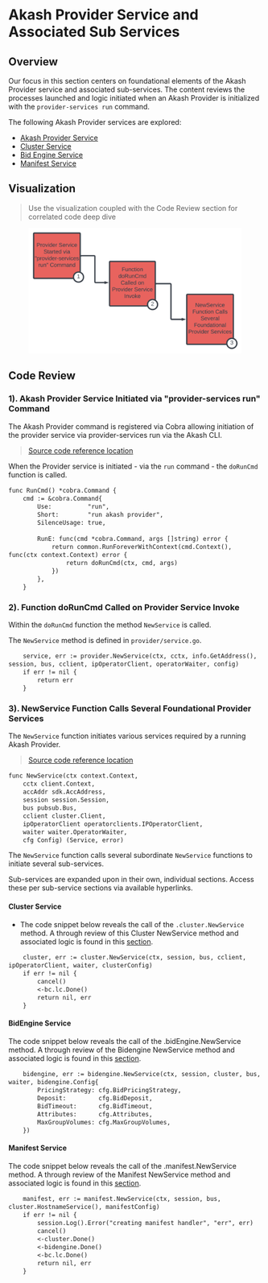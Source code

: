 # Akash Provider Service and Associated Sub Services

## Overview

Our focus in this section centers on foundational elements of the Akash Provider service and associated sub-services.  The content reviews the processes launched and logic initiated when an Akash Provider is initialized with the `provider-services run` command.

The following Akash Provider services are explored:

* [Akash Provider Service](./#1-.-akash-provider-service-initiated-via-provider-services-run-command)
* [Cluster Service](./#cluster-service)
* [Bid Engine Service](./#bidengine-service)
* [Manifest Service](./#manifest-service)

## Visualization

> Use the visualization coupled with the Code Review section for correlated code deep dive

<figure><img src=".gitbook/assets/akashProviderSubservices.png" alt=""><figcaption></figcaption></figure>

## Code Review

### 1). Akash Provider Service Initiated via "provider-services run" Command

The Akash Provider command is registered via Cobra allowing initiation of the provider service via provider-services run via the Akash CLI.

> [Source code reference location](https://github.com/akash-network/provider/blob/e7aa0b5b81957a130f1dc584f335c6f9e41db6b1/cmd/provider-services/cmd/run.go)

When the Provider service is initiated - via the `run` command - the `doRunCmd` function is called.

```
func RunCmd() *cobra.Command {
	cmd := &cobra.Command{
		Use:          "run",
		Short:        "run akash provider",
		SilenceUsage: true,

		RunE: func(cmd *cobra.Command, args []string) error {
			return common.RunForeverWithContext(cmd.Context(), func(ctx context.Context) error {
				return doRunCmd(ctx, cmd, args)
			})
		},
	}
```

### 2). Function doRunCmd Called on Provider Service Invoke

Within the `doRunCmd` function the method `NewService` is called.

The `NewService` method is defined in `provider/service.go`.

```
	service, err := provider.NewService(ctx, cctx, info.GetAddress(), session, bus, cclient, ipOperatorClient, operatorWaiter, config)
	if err != nil {
		return err
	}
```

### 3). NewService Function Calls Several Foundational Provider Services

The `NewService` function initiates various services required by a running Akash Provider.

> [Source code reference location](https://github.com/akash-network/provider/blob/e7aa0b5b81957a130f1dc584f335c6f9e41db6b1/service.go#L57)

```
func NewService(ctx context.Context,
	cctx client.Context,
	accAddr sdk.AccAddress,
	session session.Session,
	bus pubsub.Bus,
	cclient cluster.Client,
	ipOperatorClient operatorclients.IPOperatorClient,
	waiter waiter.OperatorWaiter,
	cfg Config) (Service, error)
```

The `NewService` function calls several subordinate `NewService` functions to initiate several sub-services. &#x20;

Sub-services are expanded upon in their own, individual sections.  Access these per sub-service sections via available hyperlinks.

#### **Cluster Service**

* The code snippet below reveals the call of the `.cluster.NewService` method.  A through review of this Cluster NewService method and associated logic is found in this [section](akash-provider-service-and-associated-sub-services/cluster-service.md).

```
	cluster, err := cluster.NewService(ctx, session, bus, cclient, ipOperatorClient, waiter, clusterConfig)
	if err != nil {
		cancel()
		<-bc.lc.Done()
		return nil, err
	}
```

#### **BidEngine Service**

The code snippet below reveals the call of the .bidEngine.NewService method. A through review of the Bidengine NewService method and associated logic is found in this [section](akash-provider-service-and-associated-sub-services/bid-engine-service.md).

```
	bidengine, err := bidengine.NewService(ctx, session, cluster, bus, waiter, bidengine.Config{
		PricingStrategy: cfg.BidPricingStrategy,
		Deposit:         cfg.BidDeposit,
		BidTimeout:      cfg.BidTimeout,
		Attributes:      cfg.Attributes,
		MaxGroupVolumes: cfg.MaxGroupVolumes,
	})
```

#### **Manifest Service**

The code snippet below reveals the call of the .manifest.NewService method. A through review of the Manifest NewService method and associated logic is found in this [section](akash-provider-service-and-associated-sub-services/manifest-service.md).

```
	manifest, err := manifest.NewService(ctx, session, bus, cluster.HostnameService(), manifestConfig)
	if err != nil {
		session.Log().Error("creating manifest handler", "err", err)
		cancel()
		<-cluster.Done()
		<-bidengine.Done()
		<-bc.lc.Done()
		return nil, err
	}
```
